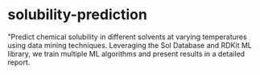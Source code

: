 # solubility-prediction
"Predict chemical solubility in different solvents at varying temperatures using data mining techniques. Leveraging the Sol Database and RDKit ML library, we train multiple ML algorithms and present results in a detailed report.
